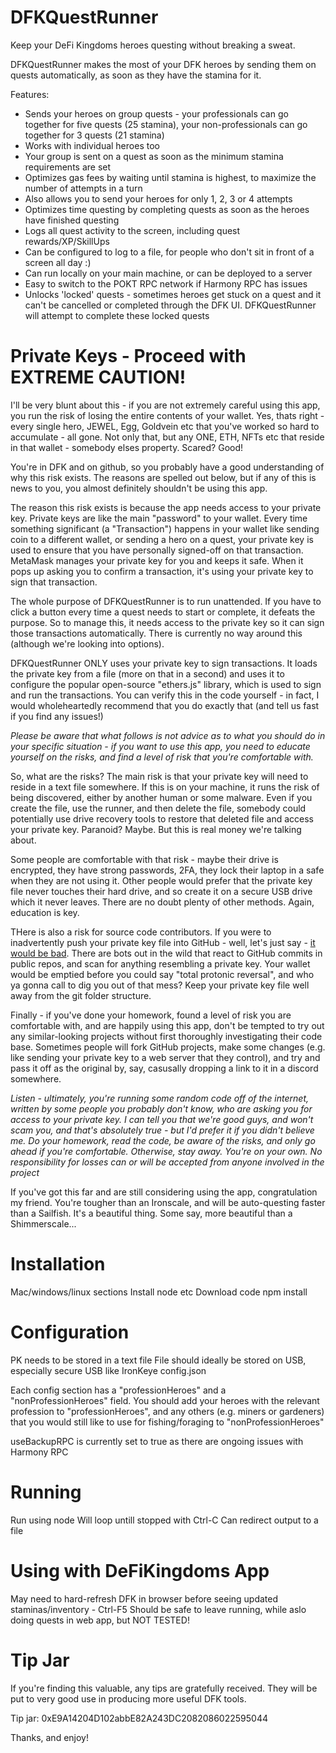 # DFKQuestRunner
Keep your DeFi Kingdoms heroes questing without breaking a sweat.

DFKQuestRunner makes the most of your DFK heroes by sending them on quests automatically, as soon as they have the stamina for it.

Features:
 - Sends your heroes on group quests - your professionals can go together for five quests (25 stamina), your non-professionals can go together for 3 quests (21 stamina)
 - Works with individual heroes too
 - Your group is sent on a quest as soon as the minimum stamina requirements are set
 - Optimizes gas fees by waiting until stamina is highest, to maximize the number of attempts in a turn
 - Also allows you to send your heroes for only 1, 2, 3 or 4 attempts
 - Optimizes time questing by completing quests as soon as the heroes have finished questing
 - Logs all quest activity to the screen, including quest rewards/XP/SkillUps
 - Can be configured to log to a file, for people who don't sit in front of a screen all day :)
 - Can run locally on your main machine, or can be deployed to a server
 - Easy to switch to the POKT RPC network if Harmony RPC has issues
 - Unlocks 'locked' quests - sometimes heroes get stuck on a quest and it can't be cancelled or completed through the DFK UI. DFKQuestRunner will attempt to complete these locked quests


# Private Keys - Proceed with EXTREME CAUTION!
I'll be very blunt about this - if you are not extremely careful using this app, you run the risk of losing the entire contents of your wallet. Yes, thats right - every single hero, JEWEL, Egg, Goldvein etc that you've worked so hard to accumulate - all gone. Not only that, but any ONE, ETH, NFTs etc that reside in that wallet - somebody elses property. Scared? Good!

You're in DFK and on github, so you probably have a good understanding of why this risk exists. The reasons are spelled out below, but if any of this is news to you, you almost definitely shouldn't be using this app.

The reason this risk exists is because the app needs access to your private key. Private keys are like the main "password" to your wallet. Every time something significant (a "Transaction") happens in your wallet like sending coin to a different wallet, or sending a hero on a quest, your private key is used to ensure that you have personally signed-off on that transaction. MetaMask manages your private key for you and keeps it safe. When it pops up asking you to confirm a transaction, it's using your private key to sign that transaction.

The whole purpose of DFKQuestRunner is to run unattended. If you have to click a button every time a quest needs to start or complete, it defeats the purpose. So to manage this, it needs access to the private key so it can sign those transactions automatically. There is currently no way around this (although we're looking into options).

DFKQuestRunner ONLY uses your private key to sign transactions. It loads the private key from a file (more on that in a second) and uses it to configure the popular open-source "ethers.js" library, which is used to sign and run the transactions. You can verify this in the code yourself - in fact, I would wholeheartedly recommend that you do exactly that (and tell us fast if you find any issues!)

*Please be aware that what follows is not advice as to what you should do in your specific situation - if you want to use this app, you need to educate yourself on the risks, and find a level of risk that you're comfortable with.*

So, what are the risks? The main risk is that your private key will need to reside in a text file somewhere. If this is on your machine, it runs the risk of being discovered, either by another human or some malware. Even if you create the file, use the runner, and then delete the file, somebody could potentially use drive recovery tools to restore that deleted file and access your private key. Paranoid? Maybe. But this is real money we're talking about.

Some people are comfortable with that risk - maybe their drive is encrypted, they have strong passwords, 2FA, they lock their laptop in a safe when they are not using it. Other people would prefer that the private key file never touches their hard drive, and so create it on a secure USB drive which it never leaves. There are no doubt plenty of other methods. Again, education is key. 

THere is also a risk for source code contributors. If you were to inadvertently push your private key file into GitHub - well, let's just say - [it would be bad](https://www.youtube.com/watch?v=jyaLZHiJJnE). There are bots out in the wild that react to GitHub commits in public repos, and scan for anything resembling a private key. Your wallet would be emptied before you could say "total protonic reversal", and who ya gonna call to dig you out of that mess? Keep your private key file well away from the git folder structure.

Finally - if you've done your homework, found a level of risk you are comfortable with, and are happily using this app, don't be tempted to try out any similar-looking projects without first thoroughly investigating their code base. Sometimes people will fork GitHub projects, make some changes (e.g. like sending your private key to a web server that they control), and try and pass it off as the original by, say, casusally dropping a link to it in a discord somewhere.

*Listen - ultimately, you're running some random code off of the internet, written by some people you probably don't know, who are asking you for access to your private key. I can tell you that we're good guys, and won't scam you, and that's absolutely true - but I'd prefer it if you didn't believe me. Do your homework, read the code, be aware of the risks, and only go ahead if you're comfortable. Otherwise, stay away. You're on your own. No responsibility for losses can or will be accepted from anyone involved in the project*

If you've got this far and are still considering using the app, congratulation my friend. You're tougher than an Ironscale, and will be auto-questing faster than a Sailfish. It's a beautiful thing. Some say, more beautiful than a Shimmerscale...


# Installation
Mac/windows/linux sections
Install node etc
Download code
npm install


# Configuration
PK needs to be stored in a text file
File should ideally be stored on USB, especially secure USB like IronKeye
config.json

Each config section has a "professionHeroes" and a "nonProfessionHeroes" field. You should add your heroes with the relevant profession to "professionHeroes", and any others (e.g. miners or gardeners) that you would still like to use for fishing/foraging to "nonProfessionHeroes"

useBackupRPC is currently set to true as there are ongoing issues with Harmony RPC


# Running
Run using node
Will loop untill stopped with Ctrl-C
Can redirect output to a file 


# Using with DeFiKingdoms App
May need to hard-refresh DFK in browser before seeing updated staminas/inventory - Ctrl-F5
Should be safe to leave running, while aslo doing quests in web app, but NOT TESTED!


# Tip Jar
If you're finding this valuable, any tips are gratefully received. They will be put to very good use in producing more useful DFK tools.

Tip jar: 0xE9A14204D102abbE82A243DC2082086022595044

Thanks, and enjoy!
